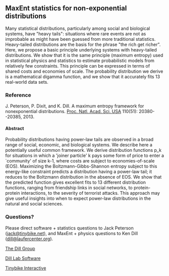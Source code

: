 MaxEnt statistics for non-exponential distributions
---------------------------------------------------

Many statistical distributions, particularly among social and biological systems, have "heavy tails": situations where rare events are not as improbable as might have been guessed from more traditional statistics. Heavy-tailed distributions are the basis for the phrase "the rich get richer".  Here, we propose a basic principle underlying systems with heavy-tailed distributions.  We show that it is the same principle (maximum entropy) used in statistical physics and statistics to estimate probabilistic models from relatively few constraints.  This principle can be expressed in terms of shared costs and economies of scale.  The probability distribution we derive is a mathematical digamma function, and we show that it accurately fits 13 real-world data sets.

### Reference

J. Peterson, P. Dixit, and K. Dill. A maximum entropy framework for nonexponential distributions. [Proc. Natl. Acad. Sci. USA](http://www.pnas.org/content/110/51/20380.abstract) 110(51): 20380--20385, 2013.

#### Abstract

Probability distributions having power-law tails are observed in a broad range of social, economic, and biological systems.  We describe here a potentially useful common framework.  We derive distribution functions p_k for situations in which a 'joiner particle' k pays some form of price to enter a `community' of size k-1, where costs are subject to economies-of-scale (EOS).  Maximizing the Boltzmann-Gibbs-Shannon entropy subject to this energy-like constraint predicts a distribution having a power-law tail; it reduces to the Boltzmann distribution in the absence of EOS.  We show that the predicted function gives excellent fits to 13 different distribution functions, ranging from friendship links in social networks, to protein-protein interactions, to the severity of terrorist attacks.  This approach may give useful insights into when to expect power-law distributions in the natural and social sciences.

### Questions?

Please direct software + statistics questions to Jack Peterson (jack@tinybike.net), and MaxEnt + physics questions to Ken Dill (dill@laufercenter.org).

[The Dill Group](http://dillgroup.stonybrook.edu/)

[Dill Lab Software](http://dillgroup.io/)

[Tinybike Interactive](http://tinybike.net)
